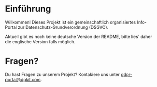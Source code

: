 # Einführung

Willkommen! Dieses Projekt ist ein gemeinschaftlich organisiertes Info-Portal
zur Datenschutz-Grundverordnung (DSGVO).

Aktuell gibt es noch keine deutsche Version der README, bitte lies' daher
die englische Version falls möglich.

# Fragen?

Du hast Fragen zu unserem Projekt? Kontakiere uns unter gdpr-portal@dpkit.com.
